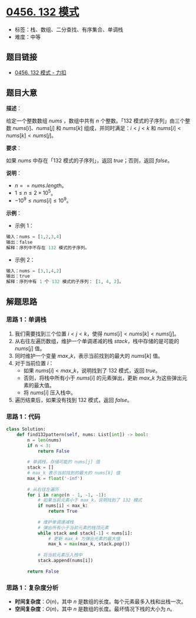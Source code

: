# [0456. 132 模式](https://leetcode.cn/problems/132-pattern/)

- 标签：栈、数组、二分查找、有序集合、单调栈
- 难度：中等

## 题目链接

- [0456. 132 模式 - 力扣](https://leetcode.cn/problems/132-pattern/)

## 题目大意

**描述**：

给定一个整数数组 $nums$ ，数组中共有 $n$ 个整数。「132 模式的子序列」由三个整数 $nums[i]$、$nums[j]$ 和 $nums[k]$ 组成，并同时满足：$i < j < k$ 和 $nums[i] < nums[k] < nums[j]$。

**要求**：

如果 $nums$ 中存在「132 模式的子序列」，返回 $true$；否则，返回 $false$。

**说明**：

- $n == nums.length$。
- $1 \le n \le 2 \times 10^{5}$。
- $-10^{9} \le nums[i] \le 10^{9}$。

**示例**：

- 示例 1：

```python
输入：nums = [1,2,3,4]
输出：false
解释：序列中不存在 132 模式的子序列。
```

- 示例 2：

```python
输入：nums = [3,1,4,2]
输出：true
解释：序列中有 1 个 132 模式的子序列： [1, 4, 2]。
```

## 解题思路

### 思路 1：单调栈

1. 我们需要找到三个位置 $i < j < k$，使得 $nums[i] < nums[k] < nums[j]$。
2. 从右往左遍历数组，维护一个单调递减的栈 $stack$，栈中存储的是可能的 $nums[j]$ 值。
3. 同时维护一个变量 $max\_k$，表示当前找到的最大的 $nums[k]$ 值。
4. 对于当前位置 $i$：
   - 如果 $nums[i] < max\_k$，说明找到了 132 模式，返回 $true$。
   - 否则，将栈中所有小于 $nums[i]$ 的元素弹出，更新 $max\_k$ 为这些弹出元素的最大值。
   - 将 $nums[i]$ 压入栈中。
5. 遍历结束后，如果没有找到 132 模式，返回 $false$。

### 思路 1：代码

```python
class Solution:
    def find132pattern(self, nums: List[int]) -> bool:
        n = len(nums)
        if n < 3:
            return False
        
        # 单调栈，存储可能的 nums[j] 值
        stack = []
        # max_k 表示当前找到的最大的 nums[k] 值
        max_k = float('-inf')
        
        # 从右往左遍历
        for i in range(n - 1, -1, -1):
            # 如果当前元素小于 max_k，说明找到了 132 模式
            if nums[i] < max_k:
                return True
            
            # 维护单调递减栈
            # 弹出所有小于当前元素的栈顶元素
            while stack and stack[-1] < nums[i]:
                # 更新 max_k 为弹出元素的最大值
                max_k = max(max_k, stack.pop())
            
            # 将当前元素压入栈中
            stack.append(nums[i])
        
        return False
```

### 思路 1：复杂度分析

- **时间复杂度**：$O(n)$，其中 $n$ 是数组的长度。每个元素最多入栈和出栈一次。
- **空间复杂度**：$O(n)$，其中 $n$ 是数组的长度。最坏情况下栈的大小为 $n$。
